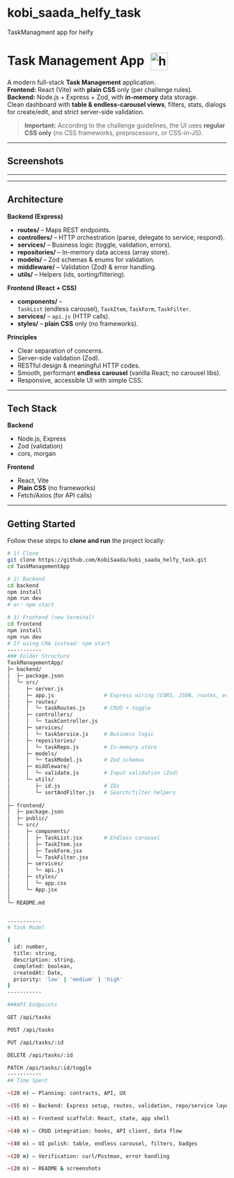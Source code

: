 # kobi_saada_helfy_task
TaskManagment app for helfy
# Task Management App <img src="https://github.com/user-attachments/assets/7c944f2b-c9df-4204-a550-3b9076b67042" alt="helfy_icon" width="40" style="vertical-align: middle; margin-left: 8px;" />

A modern full-stack **Task Management** application.  
**Frontend:** React (Vite) with **plain CSS** only (per challenge rules).  
**Backend:** Node.js + Express + Zod, with **in-memory** data storage.  
Clean dashboard with **table & endless-carousel views**, filters, stats, dialogs for create/edit, and strict server-side validation.

> **Important:** According to the challenge guidelines, the UI uses **regular CSS only** (no CSS frameworks, preprocessors, or CSS-in-JS).

---

## Screenshots


---


---

## Architecture

**Backend (Express)**
- **routes/** – Maps REST endpoints.
- **controllers/** – HTTP orchestration (parse, delegate to service, respond).
- **services/** – Business logic (toggle, validation, errors).
- **repositories/** – In-memory data access (array store).
- **models/** – Zod schemas & enums for validation.
- **middleware/** – Validation (Zod) & error handling.
- **utils/** – Helpers (ids, sorting/filtering).

**Frontend (React + CSS)**
- **components/** –  
  `TaskList` (endless carousel), `TaskItem`, `TaskForm`, `TaskFilter`.
- **services/** – `api.js` (HTTP calls).
- **styles/** – **plain CSS** only (no frameworks).

**Principles**
- Clear separation of concerns.
- Server-side validation (Zod).
- RESTful design & meaningful HTTP codes.
- Smooth, performant **endless carousel** (vanilla React; no carousel libs).
- Responsive, accessible UI with simple CSS.

---

## Tech Stack

**Backend**
- Node.js, Express
- Zod (validation)
- cors, morgan

**Frontend**
- React, Vite
- **Plain CSS** (no frameworks)
- Fetch/Axios (for API calls)

---

## Getting Started

Follow these steps to **clone and run** the project locally:

```bash
# 1) Clone
git clone https://github.com/KobiSaada/kobi_saada_helfy_task.git
cd TaskManagementApp

# 2) Backend
cd backend
npm install
npm run dev     
# or: npm start

# 3) Frontend (new terminal)
cd frontend
npm install
npm run dev    
# If using CRA instead: npm start 
-----------
### Folder Structure
TaskManagementApp/
├─ backend/
│  ├─ package.json
│  └─ src/
│     ├─ server.js
│     ├─ app.js                # Express wiring (CORS, JSON, routes, errors)
│     ├─ routes/
│     │  └─ taskRoutes.js      # CRUD + toggle
│     ├─ controllers/
│     │  └─ taskController.js
│     ├─ services/
│     │  └─ taskService.js     # Business logic
│     ├─ repositories/
│     │  └─ taskRepo.js        # In-memory store
│     ├─ models/
│     │  └─ taskModel.js       # Zod schemas
│     ├─ middleware/
│     │  └─ validate.js        # Input validation (Zod)
│     └─ utils/
│        ├─ id.js              # IDs
│        └─ sortAndFilter.js   # Search/filter helpers
│
├─ frontend/
│  ├─ package.json
│  ├─ public/
│  └─ src/
│     ├─ components/
│     │  ├─ TaskList.jsx       # Endless carousel
│     │  ├─ TaskItem.jsx
│     │  ├─ TaskForm.jsx
│     │  └─ TaskFilter.jsx
│     ├─ services/
│     │  └─ api.js
│     ├─ styles/
│     │  └─ app.css
│     └─ App.jsx
│
└─ README.md


-----------
# Task Model

{
  id: number,
  title: string,
  description: string,
  completed: boolean,
  createdAt: Date,
  priority: 'low' | 'medium' | 'high'
}
-----------

###API Endpoints

GET /api/tasks

POST /api/tasks

PUT /api/tasks/:id

DELETE /api/tasks/:id

PATCH /api/tasks/:id/toggle
-----------
## Time Spent

~(20 m) — Planning: contracts, API, UX

~(55 m) — Backend: Express setup, routes, validation, repo/service layers

~(45 m) — Frontend scaffold: React, state, app shell

~(40 m) — CRUD integration: hooks, API client, data flow

~(40 m) — UI polish: table, endless carousel, filters, badges

~(20 m) — Verification: curl/Postman, error handling

~(20 m) — README & screenshots
